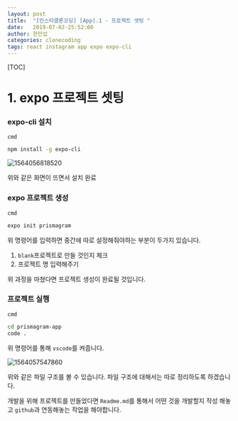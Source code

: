 ```yaml
---
layout: post
title:  "[인스타클론코딩] [App].1 - 프로젝트 셋팅 "
date:   2019-07-02-25:52:00
author: 한만섭
categories: clonecoding
tags: react instagram app expo expo-cli
---
```






[TOC]







# 1. expo 프로젝트 셋팅 



### expo-cli 설치 

`cmd`

```bash
npm install -g expo-cli
```

![1564056818520](../../../../assets/image/1564056818520.png)

위와 같은 화면이 뜨면서 설치 완료 



### expo 프로젝트 생성 

`cmd`

```bash
expo init prismagram
```

위 명령어를 입력하면 중간에 따로 설정해줘야하는 부분이 두가지 있습니다.  

1. `blank`프로젝트로 만들 것인지 체크 
2. 프로젝트 명 입력해주기 

위 과정을 마쳤다면 프로젝트 생성이 완료될 것입니다.  



### 프로젝트 실행 

`cmd`

```bash
cd prismagram-app
code .
```

위 명령어를 통해 `vscode`를 켜줍니다.  

![1564057547860](../../../../assets/image/1564057547860.png)



위와 같은 파일 구조를 볼 수 있습니다.  파일 구조에 대해서는 따로 정리하도록 하겠습니다.  

개발을 위해 프로젝트를 만들었다면 `Readme.md`를 통해서 어떤 것을 개발할지 작성 해놓고 `github`과 연동해놓는 작업을 해야합니다.  

